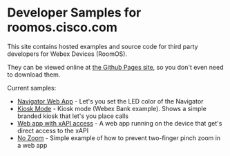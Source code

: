# Developer Samples for roomos.cisco.com

This site contains hosted examples and source code for third party developers for Webex Devices (RoomOS).

They can be viewed online at [the Github Pages site](https://cisco-ce.github.io/roomos-samples/), so you don't even need to download them.

Current samples:

* [Navigator Web App](./navigator/navigator-webapp/) - Let's you set the LED color of the Navigator
* [Kiosk Mode](./kiosk-example) - Kiosk mode (Webex Bank example). Shows a simple branded kiosk that let's you place calls
* [Web app with xAPI access](./webapp-with-xapi) - A web app running on the device that get's direct access to the xAPI
* [No Zoom](./no-zoom) - Simple example of how to prevent two-finger pinch zoom in a web app
